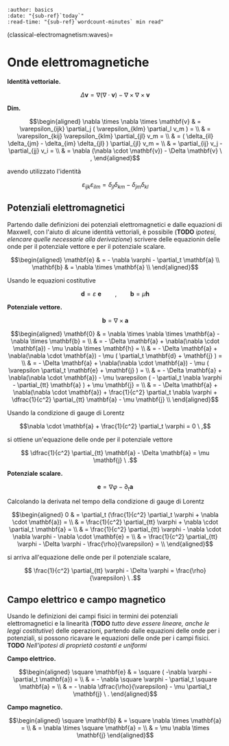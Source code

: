 ```{article-info}
:author: basics
:date: "{sub-ref}`today`"
:read-time: "{sub-ref}`wordcount-minutes` min read"
```
(classical-electromagnetism:waves)=
# Onde elettromagnetiche

**Identità vettoriale.**

$$\Delta \mathbf{v} = \nabla ( \nabla \cdot \mathbf{v} ) - \nabla \times \nabla \times \mathbf{v}$$

**Dim.**

$$\begin{aligned}
 \nabla \times \nabla \times \mathbf{v} & = \varepsilon_{ijk} \partial_j ( \varepsilon_{klm} \partial_l v_m ) = \\
 & = \varepsilon_{kij} \varepsilon_{klm} \partial_{jl} v_m = \\
 & = ( \delta_{il} \delta_{jm} - \delta_{im} \delta_{jl} )  \partial_{jl} v_m = \\
 & = \partial_{ij} v_j - \partial_{jj} v_i = \\
 & = \nabla (\nabla \cdot \mathbf{v}) - \Delta \mathbf{v} \ ,
\end{aligned}$$

avendo utilizzato l'identità

$$\varepsilon_{ijk} \varepsilon_{ilm} = \delta_{jl} \delta_{km} - \delta_{jm} \delta_{kl}$$

## Potenziali elettromagnetici

Partendo dalle definizioni dei potenziali elettromagnetici e dalle equazioni di Maxwell, con l'aiuto di alcune identità vettoriali, è possibile (**TODO** *ipotesi, elencare quelle necessarie alla derivazione*) scrivere delle equazionin delle onde per il potenziale vettore e per il potenziale scalare.

$$\begin{aligned}
 \mathbf{e} & = - \nabla \varphi - \partial_t \mathbf{a} \\
 \mathbf{b} & = \nabla \times \mathbf{a} \\
\end{aligned}$$

Usando le equazioni costitutive

$$\mathbf{d} = \varepsilon \ \mathbf{e} \qquad , \qquad
\mathbf{b} = \mu \mathbf{h} $$

**Potenziale vettore.**

$$\mathbf{b} = \nabla \times \mathbf{a}$$

$$\begin{aligned}
\mathbf{0} & = \nabla \times \nabla \times \mathbf{a} - \nabla \times \mathbf{b} = \\
 & = - \Delta \mathbf{a} + \nabla(\nabla \cdot \mathbf{a})  - \mu \nabla \times \mathbf{h} = \\
 & = - \Delta \mathbf{a} + \nabla(\nabla \cdot \mathbf{a})  - \mu ( \partial_t \mathbf{d} + \mathbf{j} )  = \\
 & = - \Delta \mathbf{a} + \nabla(\nabla \cdot \mathbf{a})  - \mu ( \varepsilon \partial_t \mathbf{e} + \mathbf{j} )  = \\
 & = - \Delta \mathbf{a} + \nabla(\nabla \cdot \mathbf{a})  - \mu \varepsilon ( - \partial_t \nabla \varphi - \partial_{tt} \mathbf{a} ) + \mu \mathbf{j} = \\
 & = - \Delta \mathbf{a} + \nabla(\nabla \cdot \mathbf{a})  + \frac{1}{c^2} \partial_t \nabla \varphi + \dfrac{1}{c^2} \partial_{tt} \mathbf{a} - \mu \mathbf{j}  \\
\end{aligned}$$

Usando la condizione di gauge di Lorentz

$$\nabla \cdot \mathbf{a} + \frac{1}{c^2} \partial_t  \varphi = 0 \ ,$$

si ottiene un'equazione delle onde per il potenziale vettore

$$ \dfrac{1}{c^2} \partial_{tt} \mathbf{a} - \Delta \mathbf{a}  =  \mu \mathbf{j}  \ .$$

**Potenziale scalare.**

$$\mathbf{e} = \nabla \varphi - \partial_t \mathbf{a}$$

Calcolando la derivata nel tempo della condizione di gauge di Lorentz

$$\begin{aligned}
 0 & = \partial_t (\frac{1}{c^2} \partial_t \varphi + \nabla \cdot \mathbf{a}) = \\
   & = \frac{1}{c^2} \partial_{tt} \varphi + \nabla \cdot \partial_t \mathbf{a} = \\
   & = \frac{1}{c^2} \partial_{tt} \varphi - \nabla \cdot \nabla \varphi - \nabla \cdot \mathbf{e} = \\
   & = \frac{1}{c^2} \partial_{tt} \varphi - \Delta \varphi - \frac{\rho}{\varepsilon} = \\
\end{aligned}$$

si arriva all'equazione delle onde per il potenziale scalare,

$$ \frac{1}{c^2} \partial_{tt} \varphi - \Delta \varphi = \frac{\rho}{\varepsilon} \ .$$

## Campo elettrico e campo magnetico

Usando le definizioni dei campi fisici in termini dei potenziali elettromagnetici e la linearità (**TODO** *tutto deve essere lineare, anche le leggi costitutive*) delle operazioni, partendo dalle equazioni delle onde per i potenziali, si possono ricavare le equazioni delle onde per i campi fisici. **TODO** *Nell'ipotesi di proprietà costanti e uniformi*

**Campo elettrico.**

$$\begin{aligned}
\square \mathbf{e} & = \square ( -\nabla \varphi - \partial_t \mathbf{a}) = \\
& = - \nabla \square \varphi - \partial_t \square \mathbf{a} = \\
& = - \nabla \dfrac{\rho}{\varepsilon} - \mu \partial_t \mathbf{j}  \ .
\end{aligned}$$

**Campo magnetico.**

$$\begin{aligned}
 \square \mathbf{b} & = \square \nabla \times \mathbf{a} = \\
 & = \nabla \times \square \mathbf{a} = \\
 & = \mu \nabla \times \mathbf{j}
\end{aligned}$$





